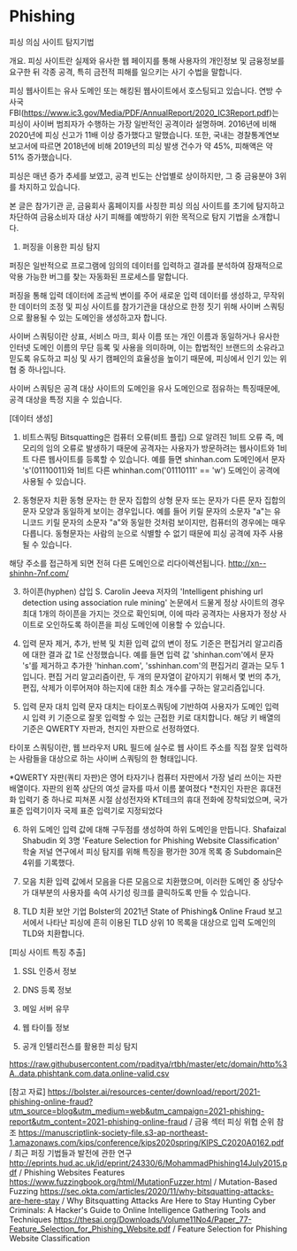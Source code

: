 # Phishing 
피싱 의심 사이트 탐지기법

개요. 
피싱 사이트란 실제와 유사한 웹 페이지를 통해 사용자의 개인정보 및 금융정보를 요구한 뒤 각종 공격, 특히 금전적 피해를 일으키는 사기 수법을 말합니다.

피싱 웹사이트는 유사 도메인 또는 해킹된 웹사이트에서 호스팅되고 있습니다.
연방 수사국 FBI(https://www.ic3.gov/Media/PDF/AnnualReport/2020_IC3Report.pdf)는 피싱이 사이버 범죄자가 수행하는 가장 일반적인 공격이라 설명하며. 2016년에 비해 2020년에 피싱 신고가 11배 이상 증가했다고 말했습니다.
또한, 국내는 경찰통계연보 보고서에 따르면 2018년에 비해 2019년의 피싱 발생 건수가 약 45%, 피해액은 약 51% 증가했습니다.

피싱은 매년 증가 추세를 보였고, 공격 빈도는 산업별로 상이하지만, 그 중 금융분야 3위를 차지하고 있습니다.

본 글은 참가기관 곧, 금융회사 홈페이지를 사칭한 피싱 의심 사이트를 초기에 탐지하고 차단하여 금융소비자 대상 사기 피해를 예방하기 위한 목적으로 탐지 기법을 소개합니다.

1. 퍼징을 이용한 피싱 탐지

퍼징은 일반적으로 프로그램에 임의의 데이터를 입력하고 결과를 분석하여 잠재적으로 악용 가능한 버그를 찾는 자동화된 프로세스를 말합니다.

퍼징을 통해 입력 데이터에 조금씩 변이를 주어 새로운 입력 데이터를 생성하고, 무작위한 데이터의 조정 및 피싱 사이트를 참가기관을 대상으로 한정 짓기 위해 사이버 스쿼팅으로 활용될 수 있는 도메인을 생성하고자 합니다.

사이버 스쿼팅이란 상표, 서비스 마크, 회사 이름 또는 개인 이름과 동일하거나 유사한 인터넷 도메인 이름의 무단 등록 및 사용을 의미하며, 이는 합법적인 브랜드의 소유라고 믿도록 유도하고 피싱 및 사기 캠페인의 효율성을 높이기 때문에, 피싱에서 인기 있는 위협 중 하나입니다.

사이버 스쿼팅은 공격 대상 사이트의 도메인을 유사 도메인으로 점유하는 특징때문에, 공격 대상을 특정 지을 수 있습니다.


[데이터 생성]

1. 비트스쿼팅
Bitsquatting은 컴퓨터 오류(비트 플립) 으로 알려진 1비트 오류 즉, 메모리의 임의 오류로 발생하기 때문에
공격자는 사용자가 방문하려는 웹사이트와 1비트 다른 웹사이트를 등록할 수 있습니다.
예를 들면 shinhan.com 도메인에서 문자 's'(01110011)와 1비트 다른 whinhan.com('01110111' == 'w') 도메인이 공격에 사용될 수 있습니다.

2. 동형문자 치환
동형 문자는 한 문자 집합의 상형 문자 또는 문자가 다른 문자 집합의 문자 모양과 동일하게 보이는 경우입니다. 
예를 들어 키릴 문자의 소문자 "а"는 유니코드 키릴 문자의 소문자 "a"와 동일한 것처럼 보이지만, 컴퓨터의 경우에는 매우 다릅니다.
동형문자는 사람의 눈으로 식별할 수 없기 때문에 피싱 공격에 자주 사용될 수 있습니다.

해당 주소를 접근하게 되면 전혀 다른 도메인으로 리다이렉션됩니다.
http://xn--shinhn-7nf.com/

3. 하이픈(hyphen) 삽입
S. Carolin Jeeva 저자의 'Intelligent phishing url detection using association rule mining' 논문에서 드물게 정상 사이트의 경우 최대 1개의 하이픈을 가지는 것으로 확인되며, 이에 따라 공격자는 사용자가 정상 사이트로 오인하도록 하이픈을 피싱 도메인에 이용할 수 있습니다.

4. 입력 문자 제거, 추가, 반복 및 치환
입력 값의 변이 정도 기준은 편집거리 알고리즘에 대한 결과 값 1로 산정했습니다.
예를 들면 입력 값 'shinhan.com'에서 문자 's'를 제거하고 추가한 'hinhan.com', 'sshinhan.com'의 편집거리 결과는 모두 1입니다.
편집 거리 알고리즘이란, 두 개의 문자열이 같아지기 위해서 몇 번의 추가, 편집, 삭제가 이루어져야 하는지에 대한 최소 개수를 구하는 알고리즘입니다.

5. 입력 문자 대치
입력 문자 대치는 타이포스쿼팅에 기반하여 사용자가 도메인 입력 시 입력 키 기준으로 잘못 입력할 수 있는 근접한 키로 대치합니다. 해당 키 배열의 기준은 QWERTY 자판과, 천지인 자판으로 선정하였다.

타이포 스쿼팅이란, 웹 브라우저 URL 필드에 실수로 웹 사이트 주소를 직접 잘못 입력하는 사람들을 대상으로 하는 사이버 스쿼팅의 한 형태입니다.

*QWERTY 자판(쿼티 자판)은 영어 타자기나 컴퓨터 자판에서 가장 널리 쓰이는 자판 배열이다. 자판의 왼쪽 상단의 여섯 글자를 따서 이름 붙여졌다
*천지인 자판은 휴대전화 입력기 중 하나로 피쳐폰 시절 삼성전자와 KT테크의 휴대 전화에 장착되었으며, 국가 표준 입력기이자 국제 표준 입력기로 지정되었다


6. 하위 도메인
입력 값에 대해 구두점를 생성하여 하위 도메인을 만듭니다. Shafaizal Shabudin 외 3명 'Feature Selection for Phishing Website Classification' 학술 저널 연구에서 피싱 탐지를 위해 특징을 평가한 30개 목록 중 Subdomain은 4위를 기록했다.

7. 모음 치환
입력 값에서 모음을 다른 모음으로 치환했으며, 이러한 도메인 중 상당수가 대부분의 사용자를 속여 사기성 링크를 클릭하도록 만들 수 있습니다.

8. TLD 치환
보안 기업 Bolster의 2021년 State of Phishing& Online Fraud 보고서에서 나타난 피싱에 흔히 이용된 TLD 상위 10 목록을 대상으로 입력 도메인의 TLD와 치환합니다.

[피싱 사이트 특징 추출]
1. SSL 인증서 정보

2. DNS 등록 정보

3. 메일 서버 유무

4. 웹 타이틀 정보



2. 공개 인텔리전스를 활용한 피싱 탐지

https://raw.githubusercontent.com/rpaditya/rtbh/master/etc/domain/http%3A..data.phishtank.com.data.online-valid.csv



[참고 자료]
https://bolster.ai/resources-center/download/report/2021-phishing-online-fraud?utm_source=blog&utm_medium=web&utm_campaign=2021-phishing-report&utm_content=2021-phishing-online-fraud / 금융 섹터 피싱 위협 순위 참조
https://manuscriptlink-society-file.s3-ap-northeast-1.amazonaws.com/kips/conference/kips2020spring/KIPS_C2020A0162.pdf / 최근 퍼징 기법들과 발전에 관한 연구
http://eprints.hud.ac.uk/id/eprint/24330/6/MohammadPhishing14July2015.pdf / Phishing Websites Features
https://www.fuzzingbook.org/html/MutationFuzzer.html / Mutation-Based Fuzzing
https://sec.okta.com/articles/2020/11/why-bitsquatting-attacks-are-here-stay / Why Bitsquatting Attacks Are Here to Stay
Hunting Cyber Criminals: A Hacker's Guide to Online Intelligence Gathering Tools and Techniques
https://thesai.org/Downloads/Volume11No4/Paper_77-Feature_Selection_for_Phishing_Website.pdf / Feature Selection for Phishing Website Classification
